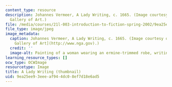 ```yaml
---
content_type: resource
description: Johannes Vermeer, A Lady Writing, c. 1665. (Image courtesy of the National
  Gallery of Art.)
file: /media/courses/21l-003-introduction-to-fiction-spring-2002/9ea25ee93eeeaf944dc08ef7d18e6ad5_21l-003s02-th.jpg
file_type: image/jpeg
image_metadata:
  caption: Johannes Vermeer, A Lady Writing, c. 1665. (Image courtesy of the [National
    Gallery of Art](http://www.nga.gov).)
  credit: ''
  image-alt: Painting of a woman wearing an ermine-trimmed robe, writing at a desk.
learning_resource_types: []
ocw_type: OCWImage
resourcetype: Image
title: A Lady Writing (thumbnail)
uid: 9ea25ee9-3eee-af94-4dc0-8ef7d18e6ad5
---
```

